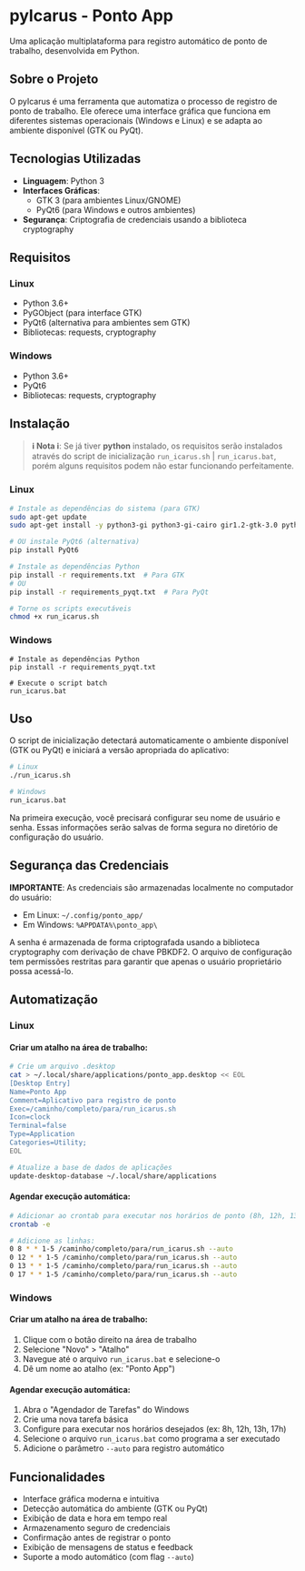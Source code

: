 # pyIcarus - Ponto App

Uma aplicação multiplataforma para registro automático de ponto de trabalho, desenvolvida em Python.

## Sobre o Projeto

O pyIcarus é uma ferramenta que automatiza o processo de registro de ponto de trabalho. Ele oferece uma interface gráfica que funciona em diferentes sistemas operacionais (Windows e Linux) e se adapta ao ambiente disponível (GTK ou PyQt).

## Tecnologias Utilizadas

- **Linguagem**: Python 3
- **Interfaces Gráficas**:
  - GTK 3 (para ambientes Linux/GNOME)
  - PyQt6 (para Windows e outros ambientes)
- **Segurança**: Criptografia de credenciais usando a biblioteca cryptography

## Requisitos

### Linux
- Python 3.6+
- PyGObject (para interface GTK)
- PyQt6 (alternativa para ambientes sem GTK)
- Bibliotecas: requests, cryptography

### Windows
- Python 3.6+
- PyQt6
- Bibliotecas: requests, cryptography

## Instalação

> **ℹ️ Nota ℹ️**: Se já tiver __python__ instalado, os requisitos serão instalados através do script de inicialização `run_icarus.sh` | `run_icarus.bat`, porém alguns requisitos podem não estar funcionando perfeitamente.

### Linux

```bash
# Instale as dependências do sistema (para GTK)
sudo apt-get update
sudo apt-get install -y python3-gi python3-gi-cairo gir1.2-gtk-3.0 python3-pip

# OU instale PyQt6 (alternativa)
pip install PyQt6

# Instale as dependências Python
pip install -r requirements.txt  # Para GTK
# OU
pip install -r requirements_pyqt.txt  # Para PyQt

# Torne os scripts executáveis
chmod +x run_icarus.sh
```

### Windows

```batch
# Instale as dependências Python
pip install -r requirements_pyqt.txt

# Execute o script batch
run_icarus.bat
```

## Uso

O script de inicialização detectará automaticamente o ambiente disponível (GTK ou PyQt) e iniciará a versão apropriada do aplicativo:

```bash
# Linux
./run_icarus.sh

# Windows
run_icarus.bat
```

Na primeira execução, você precisará configurar seu nome de usuário e senha. Essas informações serão salvas de forma segura no diretório de configuração do usuário.

## Segurança das Credenciais

**IMPORTANTE**: As credenciais são armazenadas localmente no computador do usuário:

- Em Linux: `~/.config/ponto_app/`
- Em Windows: `%APPDATA%\ponto_app\`

A senha é armazenada de forma criptografada usando a biblioteca cryptography com derivação de chave PBKDF2. O arquivo de configuração tem permissões restritas para garantir que apenas o usuário proprietário possa acessá-lo.

## Automatização

### Linux

#### Criar um atalho na área de trabalho:

```bash
# Crie um arquivo .desktop
cat > ~/.local/share/applications/ponto_app.desktop << EOL
[Desktop Entry]
Name=Ponto App
Comment=Aplicativo para registro de ponto
Exec=/caminho/completo/para/run_icarus.sh
Icon=clock
Terminal=false
Type=Application
Categories=Utility;
EOL

# Atualize a base de dados de aplicações
update-desktop-database ~/.local/share/applications
```

#### Agendar execução automática:

```bash
# Adicionar ao crontab para executar nos horários de ponto (8h, 12h, 13h, 17h)
crontab -e

# Adicione as linhas:
0 8 * * 1-5 /caminho/completo/para/run_icarus.sh --auto
0 12 * * 1-5 /caminho/completo/para/run_icarus.sh --auto
0 13 * * 1-5 /caminho/completo/para/run_icarus.sh --auto
0 17 * * 1-5 /caminho/completo/para/run_icarus.sh --auto
```

### Windows

#### Criar um atalho na área de trabalho:
1. Clique com o botão direito na área de trabalho
2. Selecione "Novo" > "Atalho"
3. Navegue até o arquivo `run_icarus.bat` e selecione-o
4. Dê um nome ao atalho (ex: "Ponto App")

#### Agendar execução automática:
1. Abra o "Agendador de Tarefas" do Windows
2. Crie uma nova tarefa básica
3. Configure para executar nos horários desejados (ex: 8h, 12h, 13h, 17h)
4. Selecione o arquivo `run_icarus.bat` como programa a ser executado
5. Adicione o parâmetro `--auto` para registro automático

## Funcionalidades

- Interface gráfica moderna e intuitiva
- Detecção automática do ambiente (GTK ou PyQt)
- Exibição de data e hora em tempo real
- Armazenamento seguro de credenciais
- Confirmação antes de registrar o ponto
- Exibição de mensagens de status e feedback
- Suporte a modo automático (com flag `--auto`)
